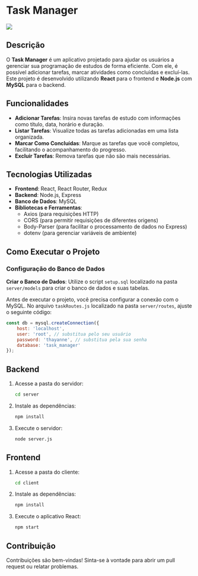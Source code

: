 # Task Manager

<img src="./client/src/assets/Task_manager.gif"/>

## Descrição

O **Task Manager** é um aplicativo projetado para ajudar os usuários a gerenciar sua programação de estudos de forma eficiente. Com ele, é possível adicionar tarefas, marcar atividades como concluídas e excluí-las. Este projeto é desenvolvido utilizando **React** para o frontend e **Node.js** com **MySQL** para o backend.

## Funcionalidades

- **Adicionar Tarefas**: Insira novas tarefas de estudo com informações como título, data, horário e duração.
- **Listar Tarefas**: Visualize todas as tarefas adicionadas em uma lista organizada.
- **Marcar Como Concluídas**: Marque as tarefas que você completou, facilitando o acompanhamento do progresso.
- **Excluir Tarefas**: Remova tarefas que não são mais necessárias.

## Tecnologias Utilizadas

- **Frontend**: React, React Router, Redux
- **Backend**: Node.js, Express
- **Banco de Dados**: MySQL
- **Bibliotecas e Ferramentas**: 
  - Axios (para requisições HTTP)
  - CORS (para permitir requisições de diferentes origens)
  - Body-Parser (para facilitar o processamento de dados no Express)
  - dotenv (para gerenciar variáveis de ambiente)

## Como Executar o Projeto

### Configuração do Banco de Dados

**Criar o Banco de Dados**: Utilize o script `setup.sql` localizado na pasta `server/models` para criar o banco de dados e suas tabelas.

Antes de executar o projeto, você precisa configurar a conexão com o MySQL. No arquivo `taskRoutes.js` localizado na pasta `server/routes`, ajuste o seguinte código:

```javascript
const db = mysql.createConnection({
    host: 'localhost',
    user: 'root', // substitua pelo seu usuário
    password: 'thayanne', // substitua pela sua senha
    database: 'task_manager'
});
```

## Backend

1. Acesse a pasta do servidor:
   ```bash
   cd server
   ```
2. Instale as dependências:
   ```bash
   npm install
   ```
3. Execute o servidor:
   ```bash
   node server.js
   ```

## Frontend

1. Acesse a pasta do cliente:
   ```bash
   cd client
   ```
2. Instale as dependências:
   ```bash
   npm install
   ```
3. Execute o aplicativo React:
   ```bash
   npm start
   ```

## Contribuição

Contribuições são bem-vindas! Sinta-se à vontade para abrir um pull request ou relatar problemas.
```